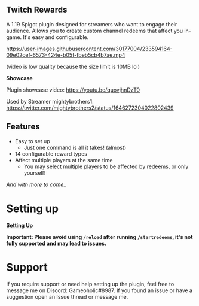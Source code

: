 

**Twitch Rewards**
---
A 1.19 Spigot plugin designed for streamers who want to engage their audience. Allows you to create custom channel redeems that affect you in-game. It's easy and configurable.

https://user-images.githubusercontent.com/30177004/233594164-09e02cef-6573-424e-b05f-fbeb5cb4b7ae.mp4

(video is low quality because the size limit is 10MB lol)

**Showcase**

Plugin showcase video: https://youtu.be/quovjhnDzT0

Used by Streamer mightybrothers1: https://twitter.com/mightybrothers2/status/1646272304022802439


**Features**
---
+ Easy to set up
    - Just one command is all it takes! (almost)
+ 14 configurable reward types
+ Affect multiple players at the same time
    - You may select multiple players to be affected by redeems, or only yourself!

*And with more to come..*

# Setting up
**[Setting Up](https://github.com/Gameoholic/TwitchRewards/wiki/Setting-Up)**

**Important: Please avoid using `/reload` after running `/startredeems`, it's not fully supported and may lead to issues.**

# Support
If you require support or need help setting up the plugin, feel free to message me on Discord: Gameoholic#8987. If you found an issue or have a suggestion open an Issue thread or message me.

